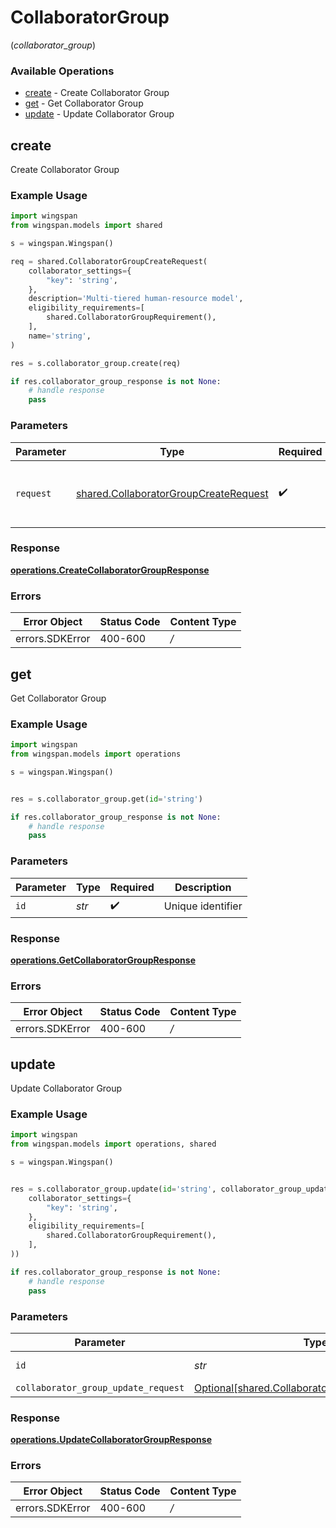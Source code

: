 # CollaboratorGroup
(*collaborator_group*)

### Available Operations

* [create](#create) - Create Collaborator Group
* [get](#get) - Get Collaborator Group
* [update](#update) - Update Collaborator Group

## create

Create Collaborator Group

### Example Usage

```python
import wingspan
from wingspan.models import shared

s = wingspan.Wingspan()

req = shared.CollaboratorGroupCreateRequest(
    collaborator_settings={
        "key": 'string',
    },
    description='Multi-tiered human-resource model',
    eligibility_requirements=[
        shared.CollaboratorGroupRequirement(),
    ],
    name='string',
)

res = s.collaborator_group.create(req)

if res.collaborator_group_response is not None:
    # handle response
    pass
```

### Parameters

| Parameter                                                                                      | Type                                                                                           | Required                                                                                       | Description                                                                                    |
| ---------------------------------------------------------------------------------------------- | ---------------------------------------------------------------------------------------------- | ---------------------------------------------------------------------------------------------- | ---------------------------------------------------------------------------------------------- |
| `request`                                                                                      | [shared.CollaboratorGroupCreateRequest](../../models/shared/collaboratorgroupcreaterequest.md) | :heavy_check_mark:                                                                             | The request object to use for the request.                                                     |


### Response

**[operations.CreateCollaboratorGroupResponse](../../models/operations/createcollaboratorgroupresponse.md)**
### Errors

| Error Object    | Status Code     | Content Type    |
| --------------- | --------------- | --------------- |
| errors.SDKError | 400-600         | */*             |

## get

Get Collaborator Group

### Example Usage

```python
import wingspan
from wingspan.models import operations

s = wingspan.Wingspan()


res = s.collaborator_group.get(id='string')

if res.collaborator_group_response is not None:
    # handle response
    pass
```

### Parameters

| Parameter          | Type               | Required           | Description        |
| ------------------ | ------------------ | ------------------ | ------------------ |
| `id`               | *str*              | :heavy_check_mark: | Unique identifier  |


### Response

**[operations.GetCollaboratorGroupResponse](../../models/operations/getcollaboratorgroupresponse.md)**
### Errors

| Error Object    | Status Code     | Content Type    |
| --------------- | --------------- | --------------- |
| errors.SDKError | 400-600         | */*             |

## update

Update Collaborator Group

### Example Usage

```python
import wingspan
from wingspan.models import operations, shared

s = wingspan.Wingspan()


res = s.collaborator_group.update(id='string', collaborator_group_update_request=shared.CollaboratorGroupUpdateRequest(
    collaborator_settings={
        "key": 'string',
    },
    eligibility_requirements=[
        shared.CollaboratorGroupRequirement(),
    ],
))

if res.collaborator_group_response is not None:
    # handle response
    pass
```

### Parameters

| Parameter                                                                                                | Type                                                                                                     | Required                                                                                                 | Description                                                                                              |
| -------------------------------------------------------------------------------------------------------- | -------------------------------------------------------------------------------------------------------- | -------------------------------------------------------------------------------------------------------- | -------------------------------------------------------------------------------------------------------- |
| `id`                                                                                                     | *str*                                                                                                    | :heavy_check_mark:                                                                                       | Unique identifier                                                                                        |
| `collaborator_group_update_request`                                                                      | [Optional[shared.CollaboratorGroupUpdateRequest]](../../models/shared/collaboratorgroupupdaterequest.md) | :heavy_minus_sign:                                                                                       | N/A                                                                                                      |


### Response

**[operations.UpdateCollaboratorGroupResponse](../../models/operations/updatecollaboratorgroupresponse.md)**
### Errors

| Error Object    | Status Code     | Content Type    |
| --------------- | --------------- | --------------- |
| errors.SDKError | 400-600         | */*             |
